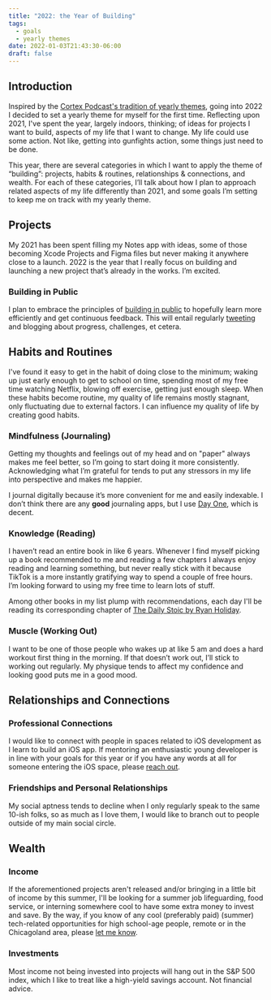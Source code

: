```yaml
---
title: "2022: the Year of Building"
tags:
  - goals
  - yearly themes
date: 2022-01-03T21:43:30-06:00
draft: false
---
```


## Introduction

Inspired by the [Cortex Podcast's tradition of yearly themes](https://www.relay.fm/cortex/123), going into 2022 I decided to set a yearly theme for myself for the first time. Reflecting upon 2021, I've spent the year, largely indoors, thinking; of ideas for projects I want to build, aspects of my life that I want to change. My life could use some action. Not like, getting into gunfights action, some things just need to be done.

This year, there are several categories in which I want to apply the theme of “building”: projects, habits & routines, relationships & connections, and wealth. For each of these categories, I’ll talk about how I plan to approach related aspects of my life differently than 2021, and some goals I’m setting to keep me on track with my yearly theme.

## Projects

My 2021 has been spent filling my Notes app with ideas, some of those becoming Xcode Projects and Figma files but never making it anywhere close to a launch. 2022 is the year that I really focus on building and launching a new project that’s already in the works. I’m excited.

### Building in Public

I plan to embrace the principles of [building in public](https://www.buildinpublic.xyz/interviews/what-does-build-in-public-mean) to hopefully learn more efficiently and get continuous feedback. This will entail regularly [tweeting](https://twitter.com/bensonkitia) and blogging about progress, challenges, et cetera.

## Habits and Routines

I've found it easy to get in the habit of doing close to the minimum; waking up just early enough to get to school on time, spending most of my free time watching Netflix, blowing off exercise, getting just enough sleep. When these habits become routine, my quality of life remains mostly stagnant, only fluctuating due to external factors. I can influence my quality of life by creating good habits.

### Mindfulness (Journaling)

Getting my thoughts and feelings out of my head and on "paper" always makes me feel better, so I’m going to start doing it more consistently. Acknowledging what I’m grateful for tends to put any stressors in my life into perspective and makes me happier.

I journal digitally because it’s more convenient for me and easily indexable. I don’t think there are any **good** journaling apps, but I use [Day One](https://dayoneapp.com), which is decent.

### Knowledge (Reading)

I haven’t read an entire book in like 6 years. Whenever I find myself picking up a book recommended to me and reading a few chapters I always enjoy reading and learning something, but never really stick with it because TikTok is a more instantly gratifying way to spend a couple of free hours. I’m looking forward to using my free time to learn lots of stuff.

Among other books in my list plump with recommendations, each day I'll be reading its corresponding chapter of [The Daily Stoic by Ryan Holiday](https://www.goodreads.com/book/show/29093292-the-daily-stoic).

### Muscle (Working Out)

I want to be one of those people who wakes up at like 5 am and does a hard workout first thing in the morning. If that doesn’t work out, I’ll stick to working out regularly. My physique tends to affect my confidence and looking good puts me in a good mood.

## Relationships and Connections

### Professional Connections

I would like to connect with people in spaces related to iOS development as I learn to build an iOS app. If mentoring an enthusiastic young developer is in line with your goals for this year or if you have any words at all for someone entering the iOS space, please [reach out](https://bensonkitia.com/about#contact).

### Friendships and Personal Relationships

My social aptness tends to decline when I only regularly speak to the same 10-ish folks, so as much as I love them, I would like to branch out to people outside of my main social circle.

## Wealth

### Income

If the aforementioned projects aren't released and/or bringing in a little bit of income by this summer, I'll be looking for a summer job lifeguarding, food service, or interning somewhere cool to have some extra money to invest and save. By the way, if you know of any cool (preferably paid) (summer) tech-related opportunities for high school-age people, remote or in the Chicagoland area, please [let me know](https://bensonkitia.com/about#contact).

### Investments

Most income not being invested into projects will hang out in the S&P 500 index, which I like to treat like a high-yield savings account. Not financial advice.
